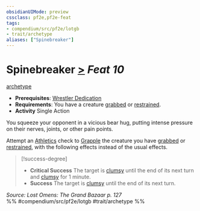 ```yaml
---
obsidianUIMode: preview
cssclass: pf2e,pf2e-feat
tags:
- compendium/src/pf2e/lotgb
- trait/archetype
aliases: ["Spinebreaker"]
---
```

# Spinebreaker  [>](chapter-9-playing-the-game.md#Actions "Single Action") *Feat 10*  
[archetype](archetype.md "Archetype Feat Trait")  

- **Prerequisites**: [Wrestler Dedication](wrestler-dedication-lotgb.md)
- **Requirements**: You have a creature [grabbed](conditions.md#Grabbed) or [restrained](conditions.md#Restrained).
- **Activity** Single Action

You squeeze your opponent in a vicious bear hug, putting intense pressure on their nerves, joints, or other pain points.

Attempt an [Athletics](skills.md#Athletics) check to [Grapple](Reference/Rules/Actions/grapple.md) the creature you have [grabbed](conditions.md#Grabbed) or [restrained](conditions.md#Restrained), with the following effects instead of the usual effects.

> [!success-degree] 
> - **Critical Success** The target is [clumsy](conditions.md#Clumsy) until the end of its next turn and [clumsy](conditions.md#Clumsy) for 1 minute.
> - **Success** The target is [clumsy](conditions.md#Clumsy) until the end of its next turn.

*Source: Lost Omens: The Grand Bazaar p. 127*  
%% #compendium/src/pf2e/lotgb #trait/archetype %%